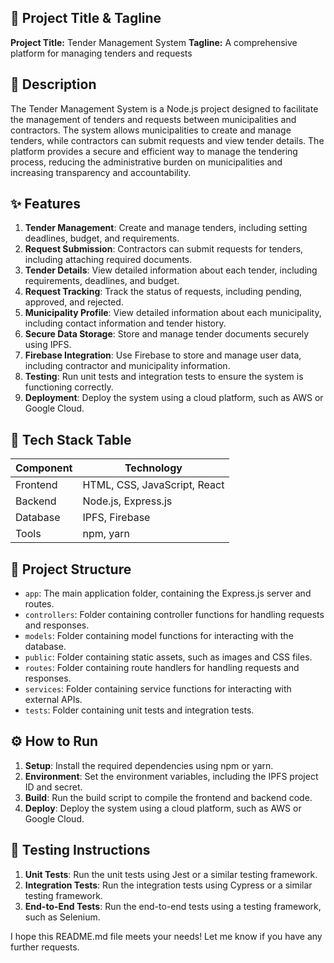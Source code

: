 **🚀 Project Title & Tagline**
-------------------------

**Project Title:** Tender Management System
**Tagline:** A comprehensive platform for managing tenders and requests

**📖 Description**
----------------

The Tender Management System is a Node.js project designed to facilitate the management of tenders and requests between municipalities and contractors. The system allows municipalities to create and manage tenders, while contractors can submit requests and view tender details. The platform provides a secure and efficient way to manage the tendering process, reducing the administrative burden on municipalities and increasing transparency and accountability.

**✨ Features**
--------------

1. **Tender Management**: Create and manage tenders, including setting deadlines, budget, and requirements.
2. **Request Submission**: Contractors can submit requests for tenders, including attaching required documents.
3. **Tender Details**: View detailed information about each tender, including requirements, deadlines, and budget.
4. **Request Tracking**: Track the status of requests, including pending, approved, and rejected.
5. **Municipality Profile**: View detailed information about each municipality, including contact information and tender history.
6. **Secure Data Storage**: Store and manage tender documents securely using IPFS.
7. **Firebase Integration**: Use Firebase to store and manage user data, including contractor and municipality information.
8. **Testing**: Run unit tests and integration tests to ensure the system is functioning correctly.
9. **Deployment**: Deploy the system using a cloud platform, such as AWS or Google Cloud.

**🧰 Tech Stack Table**
-------------------------

| Component | Technology |
| --- | --- |
| Frontend | HTML, CSS, JavaScript, React |
| Backend | Node.js, Express.js |
| Database | IPFS, Firebase |
| Tools | npm, yarn |

**📁 Project Structure**
-------------------------

* `app`: The main application folder, containing the Express.js server and routes.
* `controllers`: Folder containing controller functions for handling requests and responses.
* `models`: Folder containing model functions for interacting with the database.
* `public`: Folder containing static assets, such as images and CSS files.
* `routes`: Folder containing route handlers for handling requests and responses.
* `services`: Folder containing service functions for interacting with external APIs.
* `tests`: Folder containing unit tests and integration tests.

**⚙️ How to Run**
----------------

1. **Setup**: Install the required dependencies using npm or yarn.
2. **Environment**: Set the environment variables, including the IPFS project ID and secret.
3. **Build**: Run the build script to compile the frontend and backend code.
4. **Deploy**: Deploy the system using a cloud platform, such as AWS or Google Cloud.

**🧪 Testing Instructions**
-------------------------

1. **Unit Tests**: Run the unit tests using Jest or a similar testing framework.
2. **Integration Tests**: Run the integration tests using Cypress or a similar testing framework.
3. **End-to-End Tests**: Run the end-to-end tests using a testing framework, such as Selenium.


I hope this README.md file meets your needs! Let me know if you have any further requests.
